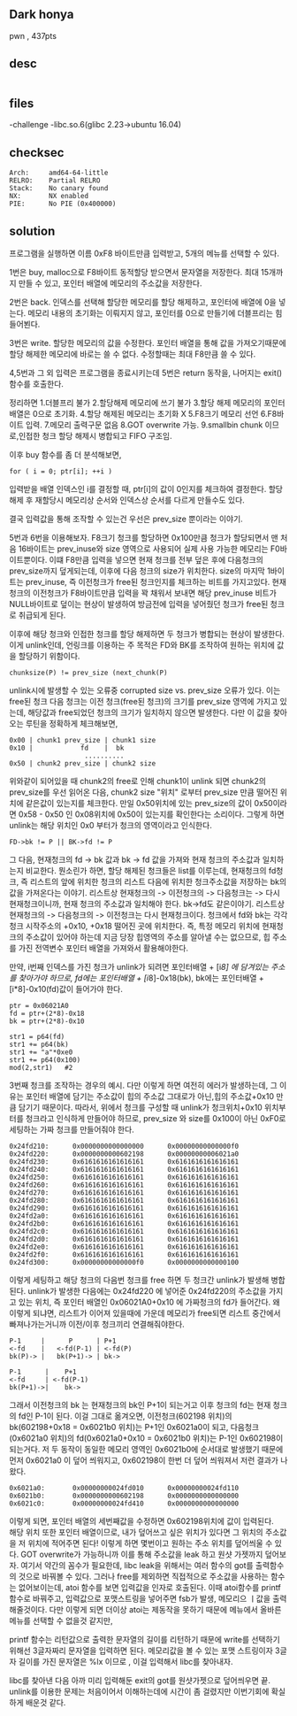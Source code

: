 Dark honya
---------------
pwn , 437pts

desc 
---------------
```
```

files 
---------------
-challenge 
-libc.so.6(glibc 2.23->ubuntu 16.04)


checksec 
---------------
    Arch:     amd64-64-little
    RELRO:    Partial RELRO
    Stack:    No canary found
    NX:       NX enabled
    PIE:      No PIE (0x400000)



solution 
---------------
프로그램을 실행하면 이름 0xF8 바이트만큼 입력받고, 5개의 메뉴를 선택할 수 있다. 

1번은 buy, malloc으로 F8바이트 동적할당 받으면서 문자열을 저장한다. 
최대 15개까지 만들 수 있고, 포인터 배열에 메모리의 주소값을 저장한다. 

2번은 back. 인덱스를 선택해 할당한 메모리를 할당 해제하고, 포인터에 배열에 0을 넣는다. 
메모리 내용의 초기화는 이뤄지지 않고, 포인터를 0으로 만들기에 더블프리는 힘들어뵌다. 

3번은 write. 할당한 메모리의 값을 수정한다. 포인터 배열을 통해 값을 가져오기때문에
할당 해제한 메모리에 바로는 쓸 수 없다. 
수정할때는 최대 F8만큼 쓸 수 있다. 

4,5번과 그 외 입력은 프로그램을 종료시키는데 5번은 return 동작을, 
나머지는 exit()함수를 호출한다. 

정리하면 
1.더블프리 불가
2.할당해제 메모리에 쓰기 불가
3.할당 해제 메모리의 포인터 배열은 0으로 초기화. 
4.할당 해제된 메모리는 초기화 X
5.F8크기 메모리 선언
6.F8바이트 입력. 
7.메모리 출력구문 없음
8.GOT overwrite 가능. 
9.smallbin chunk 이므로,인접한 청크 할당 해제시 병합되고 FIFO 구조임.

이후 buy 함수를 좀 더 분석해보면, 

```
for ( i = 0; ptr[i]; ++i )
```
입력받을 배열 인덱스인 i를 결정할 때, ptr[i]의 값이 0인지를 체크하여 결정한다.
할당 해제 후 재할당시 메모리상 순서와 인덱스상 순서를 다르게 만들수도 있다.

결국 입력값을 통해 조작할 수 있는건 우선은 prev_size 뿐이라는 이야기.

5번과 6번을 이용해보자. F8크기 청크를 할당하면 0x100만큼 청크가 할당되면서 
맨 처음 16바이트는 prev_inuse와 size 영역으로 사용되어 실제 사용 가능한 메모리는 F0바이트뿐이다.
이떄 F8만큼 입력을 넣으면 현재 청크를 전부 덮은 후에 다음청크의 prev_size까지 덮게되는데, 이후에 다음 청크의 size가 위치한다.
size의 마지막 1바이트는 prev_inuse, 즉 이전청크가 free된 청크인지를 체크하는  비트를 가지고있다. 
현재 청크의 이전청크가 F8바이트만큼 입력을 꽉 채워서 보내면 해당 prev_inuse 비트가 NULL바이트로 덮이는 현상이 발생하여
방금전에 입력을 넣어줬던 청크가 free된 청크로 취급되게 된다.

이후에 해당 청크와 인접한 청크를 할당 해제하면 두 청크가 병합되는 현상이 발생한다.
이게 unlink인데, 언링크를 이용하는 주 목적은 FD와 BK를 조작하여 원하는 위치에 값을 할당하기 위함이다. 

```
chunksize(P) != prev_size (next_chunk(P)
```
unlink시에 발생할 수 있는 오류중 corrupted size vs. prev_size 오류가 있다.
이는 free된 청크 다음 청크는 이전 청크(free된 청크)의 크기를 prev_size 영역에 가지고 있는데,
해당값과 free되었던 청크의 크기가 일치하지 않으면 발생한다. 
다만 이 값을 찾아오는 루틴을 정확하게 체크해보면, 
```
0x00 | chunk1 prev_size | chunk1 size 
0x10 |            fd    |  bk
                   ..........
0x50 | chunk2 prev_size | chunk2 size
```
위와같이 되어있을 때 chunk2의 free로 인해 chunk1이 unlink 되면 chunk2의 prev_size를 우선 읽어온 다음,
chunk2 size "위치" 로부터 prev_size 만큼 떨어진 위치에 같은값이 있는지를 체크한다. 
만일 0x50위치에 있는 prev_size의 값이 0x50이라면 0x58 - 0x50 인 0x08위치에 0x50이 있는지를 확인한다는 소리이다.
그렇게 하면 unlink는 해당 위치인 0x0 부터가 청크의 영역이라고 인식한다. 

```
FD->bk != P || BK->fd != P
```

그 다음, 현재청크의 fd -> bk 값과 bk -> fd 값을 가져와 현재 청크의 주소값과 일치하는지 비교한다.
뭔소린가 하면, 할당 해제된 청크들은 list를 이루는데, 
현재청크의 fd청크, 즉 리스트의 앞에 위치한 청크의 리스트 다음에 위치한 청크주소값을 저장하는 bk의 값을 가져온다는 이야기.
리스트상 현재청크의 -> 이전청크의 -> 다음청크는 -> 다시 현재청크이니까, 현재 청크의 주소값과 일치해야 한다.
bk->fd도 같은이야기. 리스트상 현재청크의 -> 다음청크의 -> 이전청크는 다시 현재청크이다. 
청크에서 fd와 bk는 각각 청크 시작주소의 +0x10, +0x18 떨어진 곳에 위치한다. 
즉, 특정 메모리 위치에 현재청크의 주소값이 있어야 하는데 지금 당장 힙영역의 주소를 알아낼 수는 없으므로,
힙 주소를 가진 전역변수 포인터 배열을 가져와서 활용해야한다. 

만약, i번째 인덱스를 가진 청크가 unlink가 되려면 포인터배열 + [i*8] 에 담겨있는 주소를 찾아가야 하므로,
fd에는 포인터배열 + [i*8]-0x18(bk), bk에는 포인터배열 + [i*8]-0x10(fd)값이 들어가야 한다. 
```
ptr = 0x06021A0
fd = ptr+(2*8)-0x18
bk = ptr+(2*8)-0x10

str1 = p64(fd)
str1 += p64(bk)
str1 += "a"*0xe0
str1 += p64(0x100)
mod(2,str1)   #2
```
3번째 청크를 조작하는 경우의 예시. 
다만 이렇게 하면 여전히 에러가 발생하는데, 그 이유는 포인터 배열에 담기는 주소값이 힙의 주소값 그대로가 아닌,힙의 주소값+0x10 만큼 담기기 때문이다. 
따라서, 위에서 청크를 구성할 때 unlink가 청크위치+0x10 위치부터를 청크라고 인식하게 만들어야 하므로,
prev_size 와 size를 0x100이 아닌 0xF0로 세팅하는 가짜 청크를 만들어줘야 한다. 
```
0x24fd210:      0x0000000000000000      0x00000000000000f0
0x24fd220:      0x0000000000602198      0x00000000006021a0
0x24fd230:      0x6161616161616161      0x6161616161616161
0x24fd240:      0x6161616161616161      0x6161616161616161
0x24fd250:      0x6161616161616161      0x6161616161616161
0x24fd260:      0x6161616161616161      0x6161616161616161
0x24fd270:      0x6161616161616161      0x6161616161616161
0x24fd280:      0x6161616161616161      0x6161616161616161
0x24fd290:      0x6161616161616161      0x6161616161616161
0x24fd2a0:      0x6161616161616161      0x6161616161616161
0x24fd2b0:      0x6161616161616161      0x6161616161616161
0x24fd2c0:      0x6161616161616161      0x6161616161616161
0x24fd2d0:      0x6161616161616161      0x6161616161616161
0x24fd2e0:      0x6161616161616161      0x6161616161616161
0x24fd2f0:      0x6161616161616161      0x6161616161616161
0x24fd300:      0x00000000000000f0      0x0000000000000100
```
이렇게 세팅하고 해당 청크의 다음번 청크를 free 하면 두 청크간 unlink가 발생해 병합된다. 
unlink가 발생한 다음에는 0x24fd220 에 넣어준 0x24fd220의 주소값을 가지고 있는 위치, 즉 포인터 배열인 0x06021A0+0x10 에 가짜청크의 fd가 들어간다. 
왜 이렇게 되냐면, 리스트가 이어져 있을때에 가운데 메모리가 free되면 리스트 중간에서 빠져나가는거니까 이전/이후 청크끼리 연결해줘야한다. 
```
P-1 	|      P      |	P+1
<-fd	|   <-fd(P-1) |	<-fd(P)
bk(P)-> |	bk(P+1)-> |	bk->

P-1      |    P+1
<-fd     | <-fd(P-1)      
bk(P+1)->|    bk->
```
그래서 이전청크의 bk 는 현재청크의 bk인 P+1이 되는거고 이후 청크의 fd는 현재 청크의 fd인 P-1이 된다. 
이걸 그대로 옮겨오면, 이전청크(602198 위치)의 bk(602198+0x18 = 0x6021b0 위치)는 P+1인 0x6021a0이 되고,
다음청크(0x6021a0 위치)의 fd(0x6021a0+0x10 = 0x6021b0 위치)는 P-1인 0x602198이 되는거다. 
저 두 동작이 동일한 메모리 영역인 0x6021b0에 순서대로 발생했기 때문에 먼저 0x6021a0 이 덮어 씌워지고, 0x602198이 한번 더 덮어 씌워져서 저런 결과가 나왔다. 
```
0x6021a0:       0x00000000024fd010      0x00000000024fd110
0x6021b0:       0x0000000000602198      0x0000000000000000
0x6021c0:       0x00000000024fd410      0x0000000000000000
```
이렇게 되면, 포인터 배열의 세번째값을 수정하면 0x602198위치에 값이 입력된다.  
해당 위치 또한 포인터 배열이므로, 내가 덮어쓰고 싶은 위치가 있다면 그 위치의 주소값을 저 위치에 적어주면 된다! 
이렇게 하면 몇번이고 원하는 주소 위치를 덮어씌울 수 있다. 
GOT overwrite가 가능하니까 이를 통해 주소값을 leak 하고 원샷 가젯까지 덮어보자. 
여기서 약간의 꼼수가 필요한데, libc leak을 위해서는 여러 함수의 got를 출력함수의 것으로 바꿔볼 수 있다. 
그러나 free를 제외하면 직접적으로 주소값을 사용하는 함수는 없어보이는데, atoi 함수를 보면 입력값을 인자로 호출된다.
이때 atoi함수를 printf 함수로 바꿔주고, 입력값으로 포맷스트링을 넣어주면 fsb가 발생, 메모리으 ㅣ값을 출력해줄것이다.
다만 이렇게 되면 더이상 atoi는 제동작을 못하기 때문에 메뉴에서 올바른 메뉴를 선택할 수 없을것 같지만,

printf 함수는 리턴값으로 출력한 문자열의 길이를 리턴하기 때문에 write를 선택하기 위해선 3글자짜리 문자열을 입력하면 된다.
메모리값을 볼 수 있는 포맷 스트링이자 3글자 길이를 가진 문자열은 %lx 이므로 , 이걸 입력해서 libc를 찾아내자.

libc를 찾아낸 다음 아까 미리 입력해둔 exit의 got를 원샷가젯으로 덮어씌우면 끝. 
unlink를 이용한 문제는 처음이어서 이해하는데에 시간이 좀 걸렸지만 이번기회에 확실하게 배운것 같다. 










